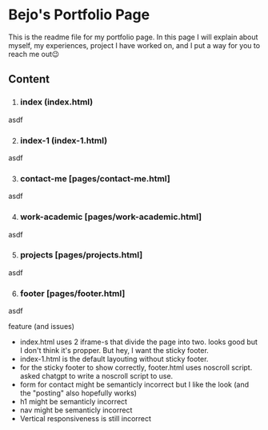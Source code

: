 # Bejo's Portfolio Page
This is the readme file for my portfolio page. In this page I will explain about myself, my experiences, project I have worked on, and I put a way for you to reach me out😉

## Content

1. ### index (index.html)
asdf


2. ### index-1 (index-1.html)
asdf


3. ### contact-me [pages/contact-me.html]
asdf


4. ### work-academic [pages/work-academic.html]
asdf


5. ### projects [pages/projects.html]
asdf


6. ### footer [pages/footer.html]
asdf

feature (and issues)
- index.html uses 2 iframe-s that divide the page into two. looks good but I don't think it's propper. But hey, I want the sticky footer.
- index-1.html is the default layouting without sticky footer.
- for the sticky footer to show correctly, footer.html uses noscroll script. asked chatgpt to write a noscroll script to use.
- form for contact might be semanticly incorrect but I like the look (and the "posting" also hopefully works)
- h1 might be semanticly incorrect
- nav might be semanticly incorrect
- Vertical responsiveness is still incorrect